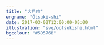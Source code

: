 ```yaml
---
title: "大月市"
engname: "Ōtsuki-shi"
date: 2017-03-02T12:00:00-05:00
illustration: "svg/ootsukishi.html"
bgcolour: "#5D576B"
---
```

